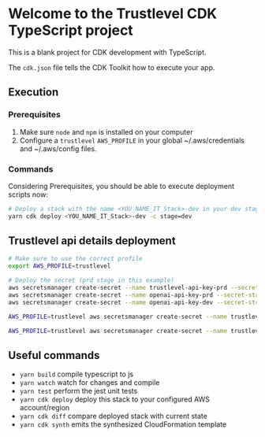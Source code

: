 # Welcome to the Trustlevel CDK TypeScript project

This is a blank project for CDK development with TypeScript.

The `cdk.json` file tells the CDK Toolkit how to execute your app.

## Execution

### Prerequisites

1. Make sure `node` and `npm` is installed on your computer
1. Configure a `trustlevel` `AWS_PROFILE` in your global ~/.aws/credentials and ~/.aws/config files.

### Commands

Considering Prerequisites, you should be able to execute deployment scripts now:

```bash
# Deploy a stack with the name <YOU_NAME_IT_Stack>-dev in your dev stage
yarn cdk deploy <YOU_NAME_IT_Stack>-dev -c stage=dev
```

## Trustlevel api details deployment

```bash
# Make sure to use the correct profile
export AWS_PROFILE=trustlevel

# Deploy the secret (prd stage in this example)
aws secretsmanager create-secret --name trustlevel-api-key-prd --secret-string "${TRUSTLEVEL_API_KEY}" --region eu-west-1
aws secretsmanager create-secret --name openai-api-key-prd --secret-string "${OPENAI_API_KEY}" --region eu-west-1
aws secretsmanager create-secret --name openai-api-key-dev --secret-string "${OPENAI_API_KEY}" --region eu-west-1

AWS_PROFILE=trustlevel aws secretsmanager create-secret --name trustlevel-api-url-dev --secret-string https://2q2ffhhelb.execute-api.eu-west-1.amazonaws.com/v1 --region eu-west-1

AWS_PROFILE=trustlevel aws secretsmanager create-secret --name trustlevel-api-url-prd --secret-string https://powr86cuh9.execute-api.eu-west-1.amazonaws.com/v1 --region eu-west-1
```

## Useful commands

* `yarn build`   compile typescript to js
* `yarn watch`   watch for changes and compile
* `yarn test`    perform the jest unit tests
* `yarn cdk deploy`      deploy this stack to your configured AWS account/region
* `yarn cdk diff`        compare deployed stack with current state
* `yarn cdk synth`       emits the synthesized CloudFormation template
